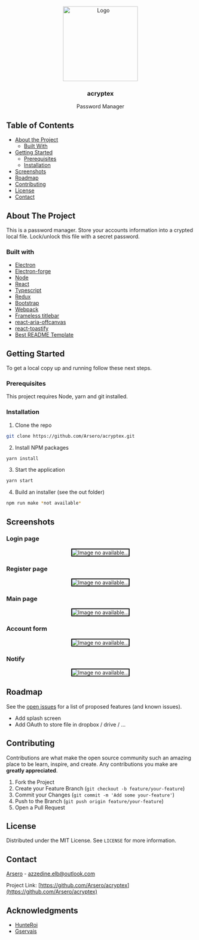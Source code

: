 <!--
*** Thanks for checking out this README Template. If you have a suggestion that would
*** make this better, please fork the repo and create a pull request or simply open
*** an issue with the tag "enhancement".
*** Thanks again! Now go create something AMAZING! :D
-->

<!-- PROJECT SHIELDS -->
<!--
*** I'm using markdown "reference style" links for readability.
*** Reference links are enclosed in brackets [ ] instead of parentheses ( ).
*** See the bottom of this document for the declaration of the reference variables
*** for contributors-url, forks-url, etc. This is an optional, concise syntax you may use.
*** https://www.markdownguide.org/basic-syntax/#reference-style-links
-->

<!-- PROJECT LOGO -->
<br />
<p align="center">
    <img src="resources/icons/shield.png" alt="Logo" width="200" height="200">

  <h3 align="center">acryptex</h3>

  <p align="center">
    Password Manager
    <br />
</p>

<!-- TABLE OF CONTENTS -->

## Table of Contents

- [About the Project](#about-the-project)
  - [Built With](#built-with)
- [Getting Started](#getting-started)
  - [Prerequisites](#prerequisites)
  - [Installation](#installation)
- [Screenshots](#screenshots)
- [Roadmap](#roadmap)
- [Contributing](#contributing)
- [License](#license)
- [Contact](#contact)

## About The Project

This is a password manager. Store your accounts information into a crypted local file. Lock/unlock this file with a secret password.

### Built with

- [Electron](https://www.electronjs.org/)
- [Electron-forge](https://github.com/electron-userland/electron-forge)
- [Node](https://nodejs.org/en/about/)
- [React](https://github.com/facebook/react)
- [Typescript](https://www.typescriptlang.org/)
- [Redux](https://redux.js.org/)
- [Bootstrap](https://getbootstrap.com/)
- [Webpack](https://github.com/webpack/webpack)
- [Frameless titlebar](https://github.com/Cristian006/frameless-titlebar)
- [react-aria-offcanvas](https://github.com/neosiae/react-aria-offcanvas)
- [react-toastify](https://github.com/fkhadra/react-toastify)
- [Best README Template](https://github.com/othneildrew/Best-README-Template)

<!-- GETTING STARTED -->

## Getting Started

To get a local copy up and running follow these next steps.

### Prerequisites

This project requires Node, yarn and git installed.

### Installation

1. Clone the repo

```sh
git clone https://github.com/Arsero/acryptex.git
```

2. Install NPM packages

```sh
yarn install
```

3. Start the application

```sh
yarn start
```

4. Build an installer (see the out folder)

```sh
npm run make *not available*
```

## Screenshots

### Login page

<p align="center">
    <img src="resources/images/login.png" style="border: 2px solid black" alt="Image no available...">
</p>

### Register page

<p align="center">
    <img src="resources/images/register.png" style="border: 2px solid black" alt="Image no available...">
</p>

### Main page

<p align="center">
    <img src="resources/images/main.png" style="border: 2px solid black" alt="Image no available...">
</p>

### Account form

<p align="center">
    <img src="resources/images/form.png" style="border: 2px solid black" alt="Image no available...">
</p>

### Notify

<p align="center">
    <img src="resources/images/notify.png" style="border: 2px solid black" alt="Image no available...">
</p>

<!-- ROADMAP -->

## Roadmap

See the [open issues](https://github.com/Arsero/acryptex_old/issues) for a list of proposed features (and known issues).

- Add splash screen
- Add OAuth to store file in dropbox / drive / ...

<!-- CONTRIBUTING -->

## Contributing

Contributions are what make the open source community such an amazing place to be learn, inspire, and create. Any contributions you make are **greatly appreciated**.

1. Fork the Project
2. Create your Feature Branch (`git checkout -b feature/your-feature`)
3. Commit your Changes (`git commit -m 'Add some your-feature'`)
4. Push to the Branch (`git push origin feature/your-feature`)
5. Open a Pull Request

## License

Distributed under the MIT License. See `LICENSE` for more information.

<!-- CONTACT -->

## Contact

[Arsero](https://github.com/Arsero) - azzedine.elb@outlook.com

Project Link: [https://github.com/Arsero/acryptex](https://github.com/Arsero/acryptex)

<!-- ACKNOWLEDGMENTS -->

## Acknowledgments

- [HunteRoi](https://github.com/HunteRoi)
- [Gservais](https://github.com/Gservais)
